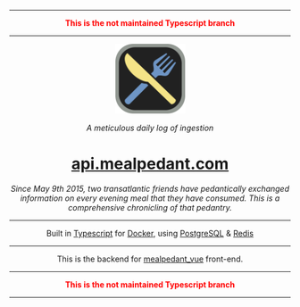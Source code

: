 <hr>
<p align="center" style="color:red">
	<strong> This is the not maintained Typescript branch</strong>
	<br>
</p>
<hr>
<p align="center">
 <img src='./.github/logo.svg' width='125px'/>
</p>

<p align="center">
 <em>A meticulous daily log of ingestion</em>
 <h1 align="center">
 <a href='https://api.mealpedant.com/v1/incognito/online' target='_blank' rel='noopener noreferrer'>api.mealpedant.com</a>
  </h1>
</p>

<p align="center"><em>Since May 9th 2015, two transatlantic friends have pedantically exchanged information on every evening meal that they have consumed. This is a comprehensive chronicling of that pedantry.</em></p>
<hr>


<p align="center">
	Built in <a href='https://www.typescriptlang.org/' target='_blank' rel='noopener noreferrer'>Typescript</a>
	for <a href='https://www.docker.com/' target='_blank' rel='noopener noreferrer'>Docker</a>,
	using <a href='https://www.postgresql.org/' target='_blank' rel='noopener noreferrer'>PostgreSQL</a>
	& <a href='https://www.redis.io/' target='_blank' rel='noopener noreferrer'>Redis</a> 
	<br>
</p>

<hr>

<p align="center">
	This is the backend for <a href='https://www.github.com/mrjackwills/mealpedant_vue' target='_blank' rel='noopener noreferrer'>mealpedant_vue</a> front-end.
</p>
<hr>
<p align="center" style="color:red">
	<strong> This is the not maintained Typescript branch</strong>
	<br>
</p>
<hr>